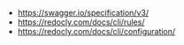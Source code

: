 
- https://swagger.io/specification/v3/
- https://redocly.com/docs/cli/rules/
- https://redocly.com/docs/cli/configuration/
